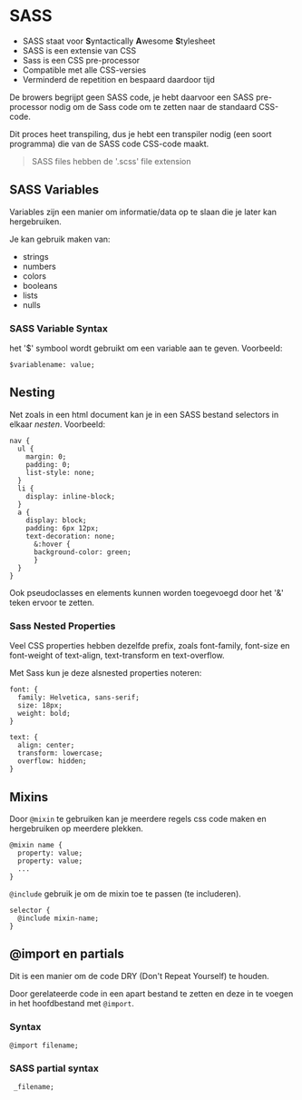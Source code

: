 # SASS

* SASS staat voor **S**yntactically **A**wesome **S**tylesheet
* SASS is een extensie van CSS
* Sass is een CSS pre-processor
* Compatible met alle CSS-versies
* Verminderd de repetition en bespaard daardoor tijd

De browers begrijpt geen SASS code, je hebt daarvoor een SASS pre-processor nodig om de Sass code om te zetten naar de standaard CSS-code.

Dit proces heet transpiling, dus je hebt een transpiler nodig (een soort programma) die van de SASS code CSS-code maakt.

> SASS files hebben de '.scss' file extension

## SASS Variables

Variables zijn een manier om informatie/data op te slaan die je later kan hergebruiken. 

Je kan gebruik maken van:

* strings
* numbers
* colors
* booleans
* lists
* nulls

### SASS Variable Syntax

het '$' symbool wordt gebruikt om een variable aan te geven. Voorbeeld:

````
$variablename: value;
````

## Nesting

Net zoals in een html document kan je in een SASS bestand selectors in elkaar *nesten*. Voorbeeld:

````
nav {
  ul {
    margin: 0;
    padding: 0;
    list-style: none;
  }
  li {
    display: inline-block;
  }
  a {
    display: block;
    padding: 6px 12px;
    text-decoration: none;
      &:hover {
      background-color: green;
      }
  }
}
````

Ook pseudoclasses en elements kunnen worden toegevoegd door het '&' teken ervoor te zetten.

### Sass Nested Properties
Veel CSS properties hebben dezelfde prefix, zoals font-family, font-size en font-weight of text-align, text-transform en text-overflow.

Met Sass kun je deze alsnested properties noteren:

````
font: {
  family: Helvetica, sans-serif;
  size: 18px;
  weight: bold;
}

text: {
  align: center;
  transform: lowercase;
  overflow: hidden;
}
````

## Mixins

Door `@mixin` te gebruiken kan je meerdere regels css code maken en hergebruiken op meerdere plekken.

````
@mixin name {
  property: value;
  property: value;
  ...
}
````

`@include` gebruik je om de mixin toe te passen (te includeren).

````
selector {
  @include mixin-name;
}
````

## @import en partials

Dit is een manier om de code DRY (Don't Repeat Yourself) te houden.

Door gerelateerde code in een apart bestand te zetten en deze in te voegen in het hoofdbestand met `@import`.

### Syntax
````
@import filename;
````

### SASS partial syntax

````
 _filename;
````

